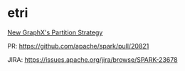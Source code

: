 # etri
[New GraphX's Partition Strategy](EdgePartitionTriangle.ipynb)

PR: https://github.com/apache/spark/pull/20821

JIRA: https://issues.apache.org/jira/browse/SPARK-23678
